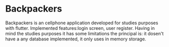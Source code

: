 # Backpackers
Backpackers is an cellphone application developed for studies purposes with flutter. 
Implemented features:login screen, user register.
Having in mind the studies purposes it has some limitations the principal is: it dosen't have a any database implemented, it only uses in memory storage.
